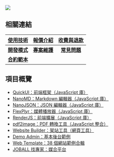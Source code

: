 ![](https://github-readme-stats.vercel.app/api?username=pardnchiu&show_icons=true&theme=default)

## 相關連結

| [使用技術](./使用技術.md) | [報價介紹](./報價介紹.md) | [收費與退款](./收費與退款.md) |
| :-: | :-: | :-: |
| [**開發模式**](./開發模式.md) | [**專案維護**](./專案維護.md) | [**常見問題**](./常見問題.md) |
| [**合約範本**](./合約範本.md) |

## 項目概覽
- [QuickUI：前端框架（JavaScript 庫）](https://quickui.pardn.io)
- [NanoMD：Markdown 編輯器（JavaScript 庫）](https://nanomd.pardn.io)
- [NanoJSON：JSON 編輯器（JavaScript 庫）](https://nanojson.pardn.io)
- [FlexPlyr：媒體播放器（JavaScript 庫）](https://flexplyr.pardn.io)
- [RenderJS：前端擴展（JavaScript 庫）](https://renderjs.pardn.io)
- [pdf2image：PDF 轉換工具（JavaScript 整合）](https://pardn.io/pdf2image)
- [Website Builder：架站工具（網頁工具）](https://pardn.io/website-builder)
- [Demo Admin：基本後台範例](https://demo-admin.pardn.io)
- [Web Template：38 個網站範例合輯](https://pardn.io/web-template)
- [JOBALL 找專家：媒合平台](https://joball.tw)
